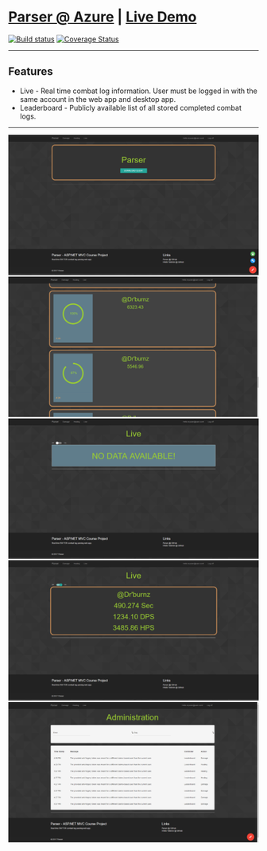 # [Parser @ Azure](http://parser-mvc.azurewebsites.net/) | [Live Demo](https://youtu.be/YeT6zSL0qIA)

[![Build status](https://ci.appveyor.com/api/projects/status/rjr2mwwwbfswasxl?svg=true)](https://ci.appveyor.com/project/shakuu/parser)
[![Coverage Status](https://coveralls.io/repos/github/shakuu/Parser/badge.svg?branch=master)](https://coveralls.io/github/shakuu/Parser?branch=master)

---

## Features

- Live - Real time combat log information. User must be logged in with the same account in the web app and desktop app.
- Leaderboard - Publicly available list of all stored completed combat logs.

---

![Initial](./Screenshots/Parser.Home.png)
![Initial](./Screenshots/Parser.Leaderboard.png)
![Initial](./Screenshots/Parser.Live.Off.png)
![Initial](./Screenshots/Parser.Live.On.png)
![Initial](./Screenshots/Parser.Admin.png)